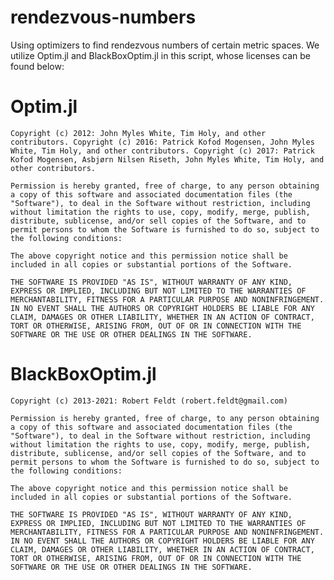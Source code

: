 # rendezvous-numbers
Using optimizers to find rendezvous numbers of certain metric spaces.
We utilize Optim.jl and BlackBoxOptim.jl in this script, whose licenses can be found below:


# Optim.jl
    Copyright (c) 2012: John Myles White, Tim Holy, and other contributors. Copyright (c) 2016: Patrick Kofod Mogensen, John Myles White, Tim Holy, and other contributors. Copyright (c) 2017: Patrick Kofod Mogensen, Asbjørn Nilsen Riseth, John Myles White, Tim Holy, and other contributors.

    Permission is hereby granted, free of charge, to any person obtaining a copy of this software and associated documentation files (the "Software"), to deal in the Software without restriction, including without limitation the rights to use, copy, modify, merge, publish, distribute, sublicense, and/or sell copies of the Software, and to permit persons to whom the Software is furnished to do so, subject to the following conditions:

    The above copyright notice and this permission notice shall be included in all copies or substantial portions of the Software.

    THE SOFTWARE IS PROVIDED "AS IS", WITHOUT WARRANTY OF ANY KIND, EXPRESS OR IMPLIED, INCLUDING BUT NOT LIMITED TO THE WARRANTIES OF MERCHANTABILITY, FITNESS FOR A PARTICULAR PURPOSE AND NONINFRINGEMENT. IN NO EVENT SHALL THE AUTHORS OR COPYRIGHT HOLDERS BE LIABLE FOR ANY CLAIM, DAMAGES OR OTHER LIABILITY, WHETHER IN AN ACTION OF CONTRACT, TORT OR OTHERWISE, ARISING FROM, OUT OF OR IN CONNECTION WITH THE SOFTWARE OR THE USE OR OTHER DEALINGS IN THE SOFTWARE.

# BlackBoxOptim.jl
    Copyright (c) 2013-2021: Robert Feldt (robert.feldt@gmail.com)

    Permission is hereby granted, free of charge, to any person obtaining a copy of this software and associated documentation files (the "Software"), to deal in the Software without restriction, including without limitation the rights to use, copy, modify, merge, publish, distribute, sublicense, and/or sell copies of the Software, and to permit persons to whom the Software is furnished to do so, subject to the following conditions:

    The above copyright notice and this permission notice shall be included in all copies or substantial portions of the Software.

    THE SOFTWARE IS PROVIDED "AS IS", WITHOUT WARRANTY OF ANY KIND, EXPRESS OR IMPLIED, INCLUDING BUT NOT LIMITED TO THE WARRANTIES OF MERCHANTABILITY, FITNESS FOR A PARTICULAR PURPOSE AND NONINFRINGEMENT. IN NO EVENT SHALL THE AUTHORS OR COPYRIGHT HOLDERS BE LIABLE FOR ANY CLAIM, DAMAGES OR OTHER LIABILITY, WHETHER IN AN ACTION OF CONTRACT, TORT OR OTHERWISE, ARISING FROM, OUT OF OR IN CONNECTION WITH THE SOFTWARE OR THE USE OR OTHER DEALINGS IN THE SOFTWARE.
